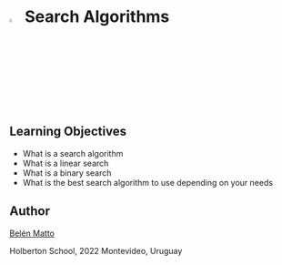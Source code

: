 # <a> <img src="https://upload.wikimedia.org/wikipedia/commons/thumb/1/18/C_Programming_Language.svg/1200px-C_Programming_Language.svg.png" alt="Search algorithms" width=4% heigth=4% ></img></a> Search Algorithms

## Learning Objectives
- What is a search algorithm
- What is a linear search
- What is a binary search
- What is the best search algorithm to use depending on your needs

## Author
[Belén Matto](https://www.linkedin.com/in/mattobelen/)

Holberton School, 2022
Montevideo, Uruguay
